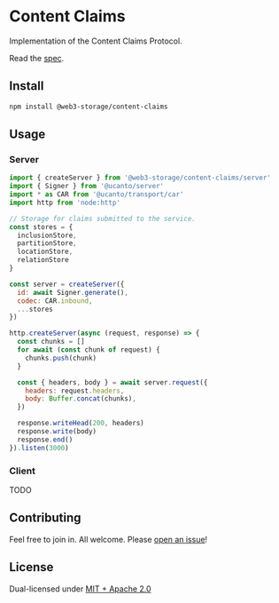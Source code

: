 # Content Claims

Implementation of the Content Claims Protocol.

Read the [spec](https://hackmd.io/@gozala/content-claims).

## Install

```sh
npm install @web3-storage/content-claims
```

## Usage

### Server

```js
import { createServer } from '@web3-storage/content-claims/server'
import { Signer } from '@ucanto/server'
import * as CAR from '@ucanto/transport/car'
import http from 'node:http'

// Storage for claims submitted to the service.
const stores = {
  inclusionStore,
  partitionStore,
  locationStore,
  relationStore
}

const server = createServer({
  id: await Signer.generate(),
  codec: CAR.inbound,
  ...stores
})

http.createServer(async (request, response) => {
  const chunks = []
  for await (const chunk of request) {
    chunks.push(chunk)
  }

  const { headers, body } = await server.request({
    headers: request.headers,
    body: Buffer.concat(chunks),
  })

  response.writeHead(200, headers)
  response.write(body)
  response.end()
}).listen(3000)
```

### Client

TODO

## Contributing

Feel free to join in. All welcome. Please [open an issue](https://github.com/web3-storage/content-claims/issues)!

## License

Dual-licensed under [MIT + Apache 2.0](https://github.com/web3-storage/content-claims/blob/main/LICENSE.md)

